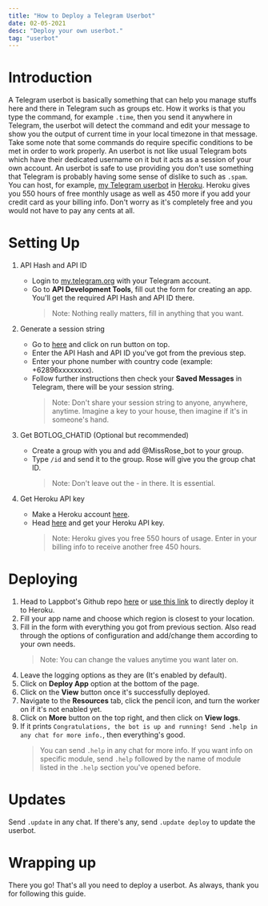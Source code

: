 ```yaml
---
title: "How to Deploy a Telegram Userbot"
date: 02-05-2021
desc: "Deploy your own userbot."
tag: "userbot"
---
```


# Introduction

A Telegram userbot is basically something that can help you manage stuffs here and there in Telegram such as groups etc. How it works is that you type the command, for example `.time`, then you send it anywhere in Telegram, the userbot will detect the command and edit your message to show you the output of current time in your local timezone in that message. Take some note that some commands do require specific conditions to be met in order to work properly. An userbot is not like usual Telegram bots which have their dedicated username on it but it acts as a session of your own account. An userbot is safe to use providing you don't use something that Telegram is probably having some sense of dislike to such as `.spam`. You can host, for example, [my Telegram userbot](https://github.com/irvanmalik48/Lappbot) in [Heroku](https://heroku.com/deploy?template=https://github.com/irvanmalik48/Lappbot/tree/master). Heroku gives you 550 hours of free monthly usage as well as 450 more if you add your credit card as your billing info. Don't worry as it's completely free and you would not have to pay any cents at all.

# Setting Up

1. API Hash and API ID

   - Login to [my.telegram.org](https://my.telegram.org) with your Telegram account.
   - Go to **API Development Tools**, fill out the form for creating an app. You'll get the required API Hash and API ID there.
     > Note: Nothing really matters, fill in anything that you want.

2. Generate a session string

   - Go to [here](http://sessiongen.irvanmalik48.repl.run/) and click on run button on top.
   - Enter the API Hash and API ID you've got from the previous step.
   - Enter your phone number with country code (example: +62896xxxxxxxx).
   - Follow further instructions then check your **Saved Messages** in Telegram, there will be your session string.
     > Note: Don't share your session string to anyone, anywhere, anytime. Imagine a key to your house, then imagine if it's in someone's hand.

3. Get BOTLOG_CHATID (Optional but recommended)

   - Create a group with you and add @MissRose_bot to your group.
   - Type `/id` and send it to the group. Rose will give you the group chat ID.
     > Note: Don't leave out the - in there. It is essential.

4. Get Heroku API key
   - Make a Heroku account [here](https://signup.heroku.com).
   - Head [here](https://dashboard.heroku.com/account) and get your Heroku API key.
     > Note: Heroku gives you free 550 hours of usage. Enter in your billing info to receive another free 450 hours.

# Deploying

1. Head to Lappbot's Github repo [here](https://github.com/irvanmalik48/Lappbot) or [use this link](https://heroku.com/deploy?template=https://github.com/irvanmalik48/Lappbot/tree/master) to directly deploy it to Heroku.
2. Fill your app name and choose which region is closest to your location.
3. Fill in the form with everything you got from previous section. Also read through the options of configuration and add/change them according to your own needs.
   > Note: You can change the values anytime you want later on.
4. Leave the logging options as they are (It's enabled by default).
5. Click on **Deploy App** option at the bottom of the page.
6. Click on the **View** button once it's successfully deployed.
7. Navigate to the **Resources** tab, click the pencil icon, and turn the worker on if it's not enabled yet.
8. Click on **More** button on the top right, and then click on **View logs**.
9. If it prints `Congratulations, the bot is up and running! Send .help in any chat for more info.`, then everything's good.
   > You can send `.help` in any chat for more info. If you want info on specific module, send `.help` followed by the name of module listed in the `.help` section you've opened before.

# Updates

Send `.update` in any chat. If there's any, send `.update deploy` to update the userbot.

# Wrapping up

There you go! That's all you need to deploy a userbot. As always, thank you for following this guide.

